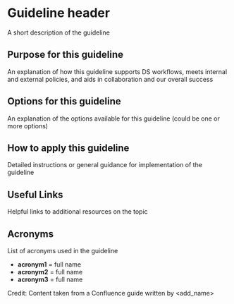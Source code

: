 # Guideline header

A short description of the guideline

## Purpose for this guideline

An explanation of how this guideline supports DS workflows, meets internal and external policies,
and aids in collaboration and our overall success

## Options for this guideline

An explanation of the options available for this guideline (could be one or more options)

## How to apply this guideline

Detailed instructions or general guidance for implementation of the guideline

## Useful Links

Helpful links to additional resources on the topic

## Acronyms

List of acronyms used in the guideline

* **acronym1** = full name
* **acronym2** = full name
* **acronym3** = full name

Credit: Content taken from a Confluence guide written by <add_name>
